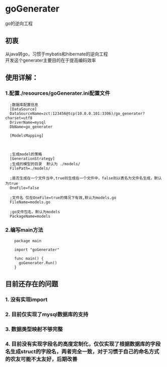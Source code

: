 # goGenerater
go的逆向工程

## 初衷
从java转go，习惯于mybatis和hibernate的逆向工程  
开发这个generater主要目的在于提高编码效率

## 使用详解：
### 1.配置./resources/goGenerater.ini配置文件
      ;数据库配置信息
      [DataSource]  
      DataSourceName=zct:123456@tcp(10.0.0.101:3306)/go_generater?charset=utf8  
      DriverName=mysql  
      DbName=go_generater  

      [ModelsMapping]  



      ;生成model的策略  
      [GenerationStrategy]  
      ;生成的模型的目录  默认为 ./models/  
      FilePath=./models/  

      ;是否生成在一个文件当中,true则生成在一个文件中，false则以表名为文件名生成，默认为true  
      OneFile=false   

      ;文件名 仅在OneFile=true的情况下有效,默认为models.go   
      FileName=models.go   

      ;go文件包名，默认为models   
      PackageName=models   

### 2.编写main方法
        package main

        import "goGenerater"

        func main() {
          goGenerater.Run()
        }
## 目前还存在的问题
### 1. 没有实现import
### 2. 目前仅实现了mysql数据库的支持
### 3. 数据类型映射不够完整
### 4. 目前没有实现字段名的高度定制化，仅仅实现了根据数据库的字段名生成struct的字段名，两者完全一致，对于习惯于自己的命名方式的农友可能不太友好，后期改善
    
